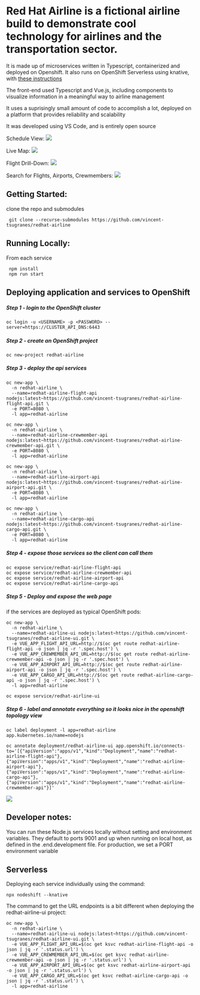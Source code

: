 # Red Hat Airline is a fictional airline build to demonstrate cool technology for airlines and the transportation sector.

It is made up of microservices written in Typescript, containerized and deployed on Openshift. It also runs on OpenShift Serverless using knative, with [these instructions](#serverless)

The front-end used Typescript and Vue.js, including components to visualize information in a meaningful way to airline management

It uses a suprisingly small amount of code to accomplish a lot, deployed on a platform that provides reliability and scalability

It was developed using VS Code, and is entirely open source


Schedule View:
<img src="https://github.com/vincent-tsugranes/redhat-airline-ui/raw/main/public/redhat-airline-schedule.png"></img>

Live Map:
<img src="https://github.com/vincent-tsugranes/redhat-airline-ui/raw/main/public/redhat-airline-livemap.png"></img>

Flight Drill-Down:
<img src="https://github.com/vincent-tsugranes/redhat-airline-ui/raw/main/public/redhat-airline-flight-drilldown.png"> </img>

Search for Flights, Airports, Crewmembers:
<img src="https://github.com/vincent-tsugranes/redhat-airline-ui/raw/main/public/redhat-airline-search.png"> </img>

## Getting Started:
clone the repo and submodules
```
 git clone --recurse-submodules https://github.com/vincent-tsugranes/redhat-airline
```

## Running Locally:
From each service
```
 npm install
 npm run start
```

## Deploying application and services to OpenShift


##### Step 1 - login to the OpenShift cluster

```
oc login -u <USERNAME> -p <PASSWORD> --server=https://CLUSTER_API_DNS:6443
```

##### Step 2 - create an OpenShift project
```
oc new-project redhat-airline
```

##### Step 3 - deploy the api services
```
oc new-app \
  -n redhat-airline \
  --name=redhat-airline-flight-api nodejs:latest~https://github.com/vincent-tsugranes/redhat-airline-flight-api.git \
  -e PORT=8080 \
  -l app=redhat-airline

oc new-app \
  -n redhat-airline \
  --name=redhat-airline-crewmember-api nodejs:latest~https://github.com/vincent-tsugranes/redhat-airline-crewmember-api.git \
  -e PORT=8080 \
  -l app=redhat-airline

oc new-app \
  -n redhat-airline \
  --name=redhat-airline-airport-api nodejs:latest~https://github.com/vincent-tsugranes/redhat-airline-airport-api.git \
  -e PORT=8080 \
  -l app=redhat-airline

oc new-app \
  -n redhat-airline \
  --name=redhat-airline-cargo-api nodejs:latest~https://github.com/vincent-tsugranes/redhat-airline-cargo-api.git \
  -e PORT=8080 \
  -l app=redhat-airline

```

##### Step 4 - expose those services so the client can call them
```
oc expose service/redhat-airline-flight-api
oc expose service/redhat-airline-crewmember-api
oc expose service/redhat-airline-airport-api
oc expose service/redhat-airline-cargo-api
```

##### Step 5 - Deploy and expose the web page

if the services are deployed as typical OpenShift pods:
```
oc new-app \
  -n redhat-airline \
  --name=redhat-airline-ui nodejs:latest~https://github.com/vincent-tsugranes/redhat-airline-ui.git \
  -e VUE_APP_FLIGHT_API_URL=http://$(oc get route redhat-airline-flight-api -o json | jq -r '.spec.host') \
  -e VUE_APP_CREWMEMBER_API_URL=http://$(oc get route redhat-airline-crewmember-api -o json | jq -r '.spec.host') \
  -e VUE_APP_AIRPORT_API_URL=http://$(oc get route redhat-airline-airport-api -o json | jq -r '.spec.host') \
  -e VUE_APP_CARGO_API_URL=http://$(oc get route redhat-airline-cargo-api -o json | jq -r '.spec.host') \
  -l app=redhat-airline

oc expose service/redhat-airline-ui
```

##### Step 6 - label and annotate everything so it looks nice in the openshift topology view
```
oc label deployment -l app=redhat-airline app.kubernetes.io/name=nodejs

oc annotate deployment/redhat-airline-ui app.openshift.io/connects-to='[{"apiVersion":"apps/v1","kind":"Deployment","name":"redhat-airline-flight-api"},{"apiVersion":"apps/v1","kind":"Deployment","name":"redhat-airline-airport-api"},{"apiVersion":"apps/v1","kind":"Deployment","name":"redhat-airline-cargo-api"},{"apiVersion":"apps/v1","kind":"Deployment","name":"redhat-airline-crewmember-api"}]'
```
<img src="https://github.com/vincent-tsugranes/redhat-airline-ui/raw/main/public/redhat-airline-openshift-console.png"></img>


## Developer notes:
You can run these Node.js services locally without setting and environment variables. They default to ports 9001 and up when running on local host, as defined in the .end.development file. For production, we set a PORT environment variable


## Serverless
Deploying each service individually using the command:
```
npx nodeshift --knative
```

The command to get the URL endpoints is a bit different when deploying the redhat-airline-ui project:
```
oc new-app \
  -n redhat-airline \
  --name=redhat-airline-ui nodejs:latest~https://github.com/vincent-tsugranes/redhat-airline-ui.git \
  -e VUE_APP_FLIGHT_API_URL=$(oc get ksvc redhat-airline-flight-api -o json | jq -r '.status.url') \
  -e VUE_APP_CREWMEMBER_API_URL=$(oc get ksvc redhat-airline-crewmember-api -o json | jq -r '.status.url') \
  -e VUE_APP_AIRPORT_API_URL=$(oc get ksvc redhat-airline-airport-api -o json | jq -r '.status.url') \
  -e VUE_APP_CARGO_API_URL=$(oc get ksvc redhat-airline-cargo-api -o json | jq -r '.status.url') \
  -l app=redhat-airline
```


